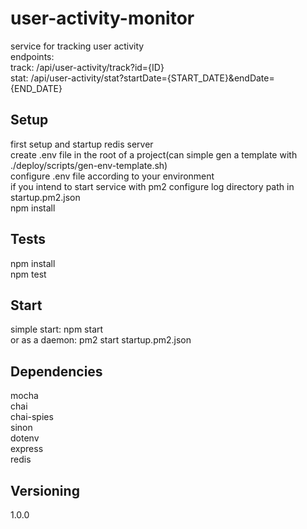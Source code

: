 # user-activity-monitor
service for tracking user activity  
endpoints:  
  track: /api/user-activity/track?id={ID}  
  stat: /api/user-activity/stat?startDate={START_DATE}&endDate={END_DATE}  

## Setup
first setup and startup redis server  
create .env file in the root of a project(can simple gen a template with ./deploy/scripts/gen-env-template.sh)  
configure .env file according to your environment  
if you intend to start service with pm2 configure log directory path in startup.pm2.json  
npm install

## Tests

npm install  
npm test

## Start
simple start: npm start  
or as a daemon: pm2 start startup.pm2.json  

## Dependencies

mocha  
chai  
chai-spies  
sinon  
dotenv  
express  
redis  

## Versioning

1.0.0  





